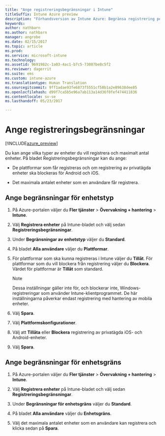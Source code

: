 ```yaml
---
title: "Ange registreringsbegränsningar i Intune"
titleSuffix: Intune Azure preview
description: "Förhandsversion av Intune Azure: Begränsa registrering per plattform och ange en gräns för enhetsregistrering i Intune. "
keywords: 
author: nathbarn
ms.author: nathbarn
manager: angrobe
ms.date: 02/15/2017
ms.topic: article
ms.prod: 
ms.service: microsoft-intune
ms.technology: 
ms.assetid: 9691982c-1a03-4ac1-b7c5-73087be8c5f2
ms.reviewer: dagerrit
ms.suite: ems
ms.custom: intune-azure
ms.translationtype: Human Translation
ms.sourcegitcommit: 9ff1adae93fe6873f5551cf58b1a2e89638dee85
ms.openlocfilehash: d99f7ca5b5e96a7ab113a14d36f0fef474411836
ms.contentlocale: sv-se
ms.lasthandoff: 05/23/2017

---
```


# <a name="set-enrollment-restrictions"></a>Ange registreringsbegränsningar 

[!INCLUDE[azure_preview](./includes/azure_preview.md)]

Du kan ange vilka typer av enheter du vill registrera och maximalt antal enheter. På bladet Registreringsbegränsningar kan du ange:

- De plattformar som får registreras och om registrering av privatägda enheter ska blockeras för Android och iOS.

- Det maximala antalet enheter som en användare får registrera.

## <a name="set-device-type-restrictions"></a>Ange begränsningar för enhetstyp

1. På Azure-portalen väljer du **Fler tjänster** > **Övervakning + hantering** > **Intune**.

2. Välj **Registrera enheter** på Intune-bladet och välj sedan **Registreringsbegränsningar**.

3. Under **Begränsningar av enhetstyp** väljer du **Standard**.

4. På bladet **Alla användare** väljer du **Plattformar**.

5. För plattformar som ska kunna registreras i Intune väljer du **Tillåt**. För plattformar som du vill blockera från registrering väljer du **Blockera**. Värdet för plattformar är **Tillåt** som standard. 

    >[!NOTE]
    >Dessa inställningar gäller inte för, och blockerar inte, Windows-registreringar som använder Intune-klientprogrammet. De här inställningarna påverkar endast registrering med hantering av mobila enheter. 

6. Välj **Spara**.

7. Välj **Plattformskonfigurationer**.

8. Välj att **Tillåta** eller **Blockera** registrering av privatägda iOS- och Android-enheter.

9. Välj **Spara**.

## <a name="set-device-limit-restrictions"></a>Ange begränsningar för enhetsgräns

1. På Azure-portalen väljer du **Fler tjänster** > **Övervakning + hantering** > **Intune**.

2. Välj **Registrera enheter** på Intune-bladet och välj sedan **Registreringsbegränsningar**.

3. Under **Begränsningar för enhetsgräns** väljer du **Standard**.

4. På bladet **Alla användare** väljer du **Enhetsgräns**.

5. Välj det maximala antalet enheter som en användare kan registrera och klicka sedan på **Spara**.

